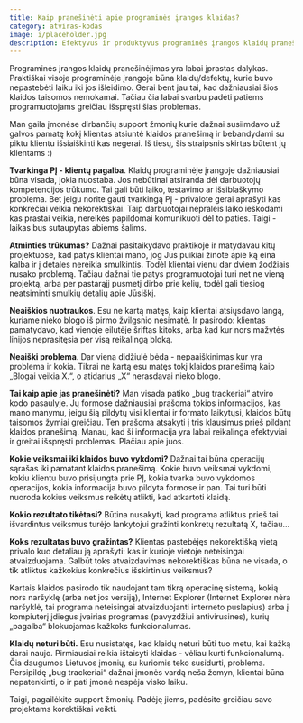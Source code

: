 ```yaml
---
title: Kaip pranešinėti apie programinės įrangos klaidas?
category: atviras-kodas
image: i/placeholder.jpg
description: Efektyvus ir produktyvus programinės įrangos klaidų pranešinėjimas sutaupys ne tik Jums laiko, bet ir programuotojams. Kaip tai daryti, ką reikia žinoti ir prisiminti.
---
```


Programinės įrangos klaidų pranešinėjimas yra labai įprastas dalykas. Praktiškai visoje programinėje įrangoje būna klaidų/defektų, kurie buvo nepastebėti laiku iki jos išleidimo. Gerai bent jau tai, kad dažniausiai šios klaidos taisomos nemokamai. Tačiau čia labai svarbu padėti patiems programuotojams greičiau išspręsti šias problemas.

Man gaila įmonėse dirbančių support žmonių kurie dažnai susiimdavo už galvos pamatę kokį klientas atsiuntė klaidos pranešimą ir bebandydami su piktu klientu išsiaiškinti kas negerai. Iš tiesų, šis straipsnis skirtas būtent jų klientams :)

**Tvarkinga PĮ - klientų pagalba**. Klaidų programinėje įrangoje dažniausiai būna visada, jokia nuostaba. Jos nebūtinai atsiranda dėl darbuotojų kompetencijos trūkumo. Tai gali būti laiko, testavimo ar išsiblaškymo problema. Bet jeigu norite gauti tvarkingą PĮ - privalote gerai aprašyti kas konkrečiai veikia nekorektiškai. Taip darbuotojai nepraleis laiko ieškodami kas prastai veikia, nereikės papildomai komunikuoti dėl to paties. Taigi - laikas bus sutaupytas abiems šalims.

**Atminties trūkumas?** Dažnai pasitaikydavo praktikoje ir matydavau kitų projektuose, kad patys klientai mano, jog Jūs puikiai žinote apie ką eina kalba ir į detales nereikia smulkintis. Todėl klientai vienu dar dviem žodžiais nusako problemą. Tačiau dažnai tie patys programuotojai turi net ne vieną projektą, arba per pastarąjį pusmetį dirbo prie kelių, todėl gali tiesiog neatsiminti smulkių detalių apie Jūsiškį.

**Neaiškios nuotraukos**. Esu ne kartą matęs, kaip klientai atsiųsdavo langą, kuriame nieko blogo iš pirmo žvilgsnio nesimatė. Ir pasirodo: klientas pamatydavo, kad vienoje eilutėje šriftas kitoks, arba kad kur nors mažytės linijos neprasitęsia per visą reikalingą bloką.

**Neaiški problema**. Dar viena didžiulė bėda - nepaaiškinimas kur yra problema ir kokia. Tikrai ne kartą esu matęs tokį klaidos pranešimą kaip „Blogai veikia X.“, o atidarius „X“ nerasdavai nieko blogo.

**Tai kaip apie jas pranešinėti?** Man visada patiko „bug trackeriai“ atviro kodo pasaulyje. Jų formose dažniausiai prašoma tokios informacijos, kas mano manymu, jeigu šią pildytų visi klientai ir formato laikytųsi, klaidos būtų taisomos žymiai greičiau. Ten prašoma atsakyti į tris klausimus prieš pildant klaidos pranešimą. Manau, kad ši informacija yra labai reikalinga efektyviai ir greitai išspręsti problemas. Plačiau apie juos.

**Kokie veiksmai iki klaidos buvo vykdomi?** Dažnai tai būna operacijų sąrašas iki pamatant klaidos pranešimą. Kokie buvo veiksmai vykdomi, kokiu klientu buvo prisijungta prie PĮ, kokia tvarka buvo vykdomos operacijos, kokia informacija buvo pildyta formose ir pan. Tai turi būti nuoroda kokius veiksmus reikėtų atlikti, kad atkartoti klaidą.

**Kokio rezultato tikėtasi?** Būtina nusakyti, kad programa atliktus prieš tai išvardintus veiksmus turėjo lankytojui gražinti konkretų rezultatą X, tačiau...

**Koks rezultatas buvo gražintas?** Klientas pastebėjęs nekorektišką vietą privalo kuo detaliau ją aprašyti: kas ir kurioje vietoje neteisingai atvaizduojama. Galbūt toks atvaizdavimas nekorektiškas būna ne visada, o tik atliktus kažkokius konkrečius išskirtinius veiksmus?

Kartais klaidos pasirodo tik naudojant tam tikrą operacinę sistemą, kokią nors naršyklę (arba net jos versiją), Internet Explorer (Internet Explorer nėra naršyklė, tai programa neteisingai atvaizduojanti interneto puslapius) arba į kompiuterį įdiegus įvairias programas (pavyzdžiui antivirusines), kurių „pagalba“ blokuojamas kažkoks funkcionalumas.

**Klaidų neturi būti.** Esu nusistatęs, kad klaidų neturi būti tuo metu, kai kažką darai naujo. Pirmiausiai reikia ištaisyti klaidas - vėliau kurti funkcionalumą. Čia daugumos Lietuvos įmonių, su kuriomis teko susidurti, problema. Persipildę „bug trackeriai“ dažnai įmonės vardą neša žemyn, klientai būna nepatenkinti, o ir pati įmonė nespėja visko laiku.

Taigi, pagailėkite support žmonių. Padėję jiems, padėsite greičiau savo projektams korektiškai veikti.
